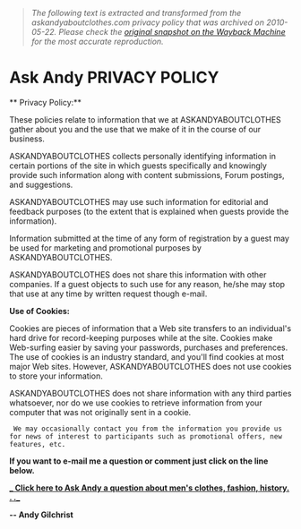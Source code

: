 > *The following text is extracted and transformed from the askandyaboutclothes.com privacy policy that was archived on 2010-05-22. Please check the [original snapshot on the Wayback Machine](https://web.archive.org/web/20100522221937id_/http%3A//www.askandyaboutclothes.com/FrontPGArticles/Privacy%2520Policy.htm) for the most accurate reproduction.*

# Ask Andy PRIVACY POLICY

** Privacy Policy:**

These policies relate to information that we at ASKANDYABOUTCLOTHES gather about you and the use that we make of it in the course of our business.  

ASKANDYABOUTCLOTHES collects personally identifying information in certain portions of the site in which guests specifically and knowingly provide such information along with content submissions, Forum postings, and suggestions. 

ASKANDYABOUTCLOTHES may use such information for editorial and feedback purposes (to the extent that is explained when guests provide the information). 

Information submitted at the time of any form of registration by a guest may be used for marketing and promotional purposes by ASKANDYABOUTCLOTHES.  

ASKANDYABOUTCLOTHES does not share this information with other companies. If a guest objects to such use for any reason, he/she may stop that use at any time by written request though e-mail.  

**Use of Cookies:**  

Cookies are pieces of information that a Web site transfers to an individual's hard drive for record-keeping purposes while at the site. Cookies make Web-surfing easier by saving your passwords, purchases and preferences. The use of cookies is an industry standard, and you'll find cookies at most major Web sites. However, ASKANDYABOUTCLOTHES does not use cookies to store your information. 

ASKANDYABOUTCLOTHES does not share information with any third parties whatsoever, nor do we use cookies to retrieve information from your computer that was not originally sent in a cookie.

` We may occasionally contact you from the information you provide us for news of interest to participants such as promotional offers, new features, etc.`

**If you want to e-mail me a question or comment just click on the line below.**

**[_ Click here to Ask Andy a question about men's clothes, fashion, history. . ._](mailto:andygilchrist01@hotmail.com?Subject=Ask_Andy_A_Question)**

**\-- Andy Gilchrist**
